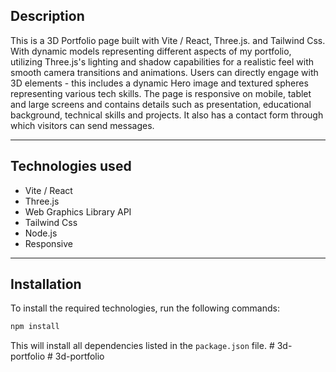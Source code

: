 

## Description

This is a 3D Portfolio page built with Vite / React, Three.js. and Tailwind Css. With dynamic models representing different aspects of my portfolio, utilizing Three.js's lighting and shadow capabilities for a realistic feel with smooth camera transitions and animations. Users can directly engage with 3D elements - this includes a dynamic Hero image and textured spheres representing various tech skills. The page is responsive on mobile, tablet and large screens and contains details such as presentation, educational background, technical skills and projects. It also has a contact form through which visitors can send messages. 

---

## Technologies used

- Vite / React
- Three.js
- Web Graphics Library API
- Tailwind Css
- Node.js
- Responsive

---

## Installation

To install the required technologies, run the following commands:

```sh
npm install
```

This will install all dependencies listed in the `package.json` file.
#   3 d - p o r t f o l i o  
 #   3 d - p o r t f o l i o  
 